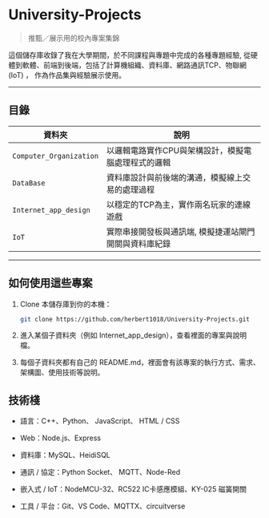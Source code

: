 # University-Projects

> 推甄／展示用的校內專案集錦

這個儲存庫收錄了我在大學期間，於不同課程與專題中完成的各種專題經驗, 
從硬體到軟體、前端到後端，包括了計算機組織、資料庫、網路通訊TCP、物聯網 (IoT) ，
作為作品集與經驗展示使用。

---

## 目錄

| 資料夾 | 說明 |
|---|---|
| `Computer_Organization` | 以邏輯電路實作CPU與架構設計，模擬電腦處理程式的邏輯 |
| `DataBase` | 資料庫設計與前後端的溝通，模擬線上交易的處理過程 |
| `Internet_app_design` | 以穩定的TCP為主，實作兩名玩家的連線遊戲 |
| `IoT` | 實際串接開發板與通訊端, 模擬捷運站閘門開關與資料庫紀錄 |

---

## 如何使用這些專案

1. Clone 本儲存庫到你的本機：

   ```bash
   git clone https://github.com/herbert1018/University-Projects.git
   ```

2. 進入某個子資料夾（例如 Internet_app_design），查看裡面的專案與說明檔。

3. 每個子資料夾都有自己的 README.md，裡面會有該專案的執行方式、需求、架構圖、使用技術等說明。

## 技術棧

- 語言：C++、Python、 JavaScript、 HTML / CSS

- Web：Node.js、Express

- 資料庫：MySQL、HeidiSQL

- 通訊 / 協定：Python Socket、 MQTT、Node-Red

- 嵌入式 / IoT：NodeMCU-32、RC522 IC卡感應模組、KY-025 磁簧開關

- 工具 / 平台：Git、VS Code、MQTTX、circuitverse
